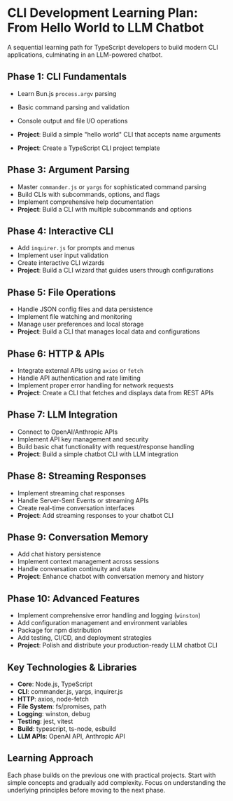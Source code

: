 # CLI Development Learning Plan: From Hello World to LLM Chatbot

A sequential learning path for TypeScript developers to build modern CLI applications, culminating in an LLM-powered chatbot.

## Phase 1: CLI Fundamentals

- Learn Bun.js `process.argv` parsing
- Basic command parsing and validation
- Console output and file I/O operations
- **Project**: Build a simple "hello world" CLI that accepts name arguments

- **Project**: Create a TypeScript CLI project template

## Phase 3: Argument Parsing

- Master `commander.js` or `yargs` for sophisticated command parsing
- Build CLIs with subcommands, options, and flags
- Implement comprehensive help documentation
- **Project**: Build a CLI with multiple subcommands and options

## Phase 4: Interactive CLI

- Add `inquirer.js` for prompts and menus
- Implement user input validation
- Create interactive CLI wizards
- **Project**: Build a CLI wizard that guides users through configurations

## Phase 5: File Operations

- Handle JSON config files and data persistence
- Implement file watching and monitoring
- Manage user preferences and local storage
- **Project**: Build a CLI that manages local data and configurations

## Phase 6: HTTP & APIs

- Integrate external APIs using `axios` or `fetch`
- Handle API authentication and rate limiting
- Implement proper error handling for network requests
- **Project**: Create a CLI that fetches and displays data from REST APIs

## Phase 7: LLM Integration

- Connect to OpenAI/Anthropic APIs
- Implement API key management and security
- Build basic chat functionality with request/response handling
- **Project**: Build a simple chatbot CLI with LLM integration

## Phase 8: Streaming Responses

- Implement streaming chat responses
- Handle Server-Sent Events or streaming APIs
- Create real-time conversation interfaces
- **Project**: Add streaming responses to your chatbot CLI

## Phase 9: Conversation Memory

- Add chat history persistence
- Implement context management across sessions
- Handle conversation continuity and state
- **Project**: Enhance chatbot with conversation memory and history

## Phase 10: Advanced Features

- Implement comprehensive error handling and logging (`winston`)
- Add configuration management and environment variables
- Package for npm distribution
- Add testing, CI/CD, and deployment strategies
- **Project**: Polish and distribute your production-ready LLM chatbot CLI

## Key Technologies & Libraries

- **Core**: Node.js, TypeScript
- **CLI**: commander.js, yargs, inquirer.js
- **HTTP**: axios, node-fetch
- **File System**: fs/promises, path
- **Logging**: winston, debug
- **Testing**: jest, vitest
- **Build**: typescript, ts-node, esbuild
- **LLM APIs**: OpenAI API, Anthropic API

## Learning Approach

Each phase builds on the previous one with practical projects. Start with simple concepts and gradually add complexity. Focus on understanding the underlying principles before moving to the next phase.
